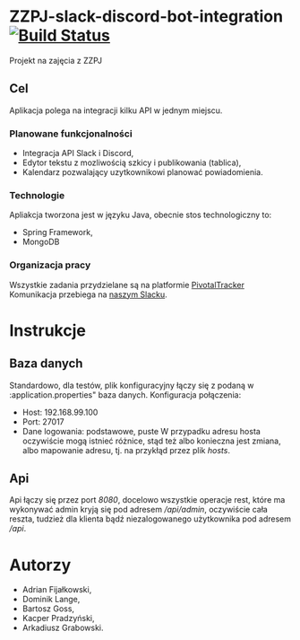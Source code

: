 # ZZPJ-slack-discord-bot-integration [![Build Status](https://travis-ci.org/adinef/ZZPJ-bot-site.svg?branch=master)](https://travis-ci.org/adinef/ZZPJ-bot-site)
Projekt na zajęcia z ZZPJ
## Cel
Aplikacja polega na integracji kilku API w jednym miejscu.
### Planowane funkcjonalności
- Integracja API Slack i Discord,
- Edytor tekstu z mozliwością szkicy i publikowania (tablica),
- Kalendarz pozwalający uzytkownikowi planować powiadomienia.

### Technologie
Apliakcja tworzona jest w języku Java, obecnie stos technologiczny to:
- Spring Framework,
- MongoDB

### Organizacja pracy
Wszystkie zadania przydzielane są na platformie [PivotalTracker](https://www.pivotaltracker.com/projects/2336446/)
Komunikacja przebiega na [naszym Slacku](http://zzpj-2019.slack.com).

# Instrukcje
## Baza danych
Standardowo, dla testów, plik konfiguracyjny łączy się z podaną w :application.properties" baza danych.
Konfiguracja połączenia:
- Host: 192.168.99.100
- Port: 27017
- Dane logowania: podstawowe, puste
W przypadku adresu hosta oczywiście mogą istnieć różnice, stąd też albo konieczna jest zmiana,
albo mapowanie adresu, tj. na przykłąd przez plik *hosts*.

## Api
Api łączy się przez port *8080*, docelowo wszystkie operacje rest, które ma wykonywać admin kryją się pod adresem */api/admin*, oczywiście cała reszta, tudzież dla klienta bądź niezalogowanego użytkownika pod adresem */api*.

# Autorzy
- Adrian Fijałkowski,
- Dominik Lange, 
- Bartosz Goss,
- Kacper Pradzyński,
- Arkadiusz Grabowski.
